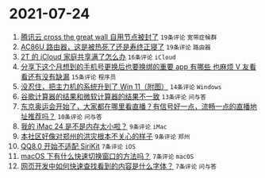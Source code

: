 # 2021-07-24

1. [腾讯云 cross the great wall 自用节点被封了](https://www.v2ex.com/t/791468) `19条评论` `宽带症候群`
1. [AC86U 路由器，这是被热死了还是寿终正寝了](https://www.v2ex.com/t/791460) `19条评论` `路由器`
1. [2T 的 iCloud 家庭共享满了怎么办](https://www.v2ex.com/t/791462) `16条评论` `iCloud`
1. [分享下这个月想到的手机号更换后也要换绑的重要 app 有哪些 也麻烦 V 友看看还有没有缺漏](https://www.v2ex.com/t/791465) `15条评论` `程序员`
1. [没忍住，把主力机的系统升到了 Win 11（附图）](https://www.v2ex.com/t/791479) `14条评论` `Windows`
1. [谷歌计算器的结果和微软计算器的结果不一致](https://www.v2ex.com/t/791461) `13条评论` `问与答`
1. [东京奥运会开始了，大家都在哪里看直播？有信号好一点，流畅一点的直播地址推荐吗？](https://www.v2ex.com/t/791477) `10条评论` `问与答`
1. [我的 iMac 24 是不是内存太小啦？](https://www.v2ex.com/t/791473) `9条评论` `iMac`
1. [本社区好像对郑州的洪灾根本不关心的样子](https://www.v2ex.com/t/791474) `9条评论` `郑州`
1. [QQ8.0 开始不适配 SiriKit](https://www.v2ex.com/t/791484) `7条评论` `iOS`
1. [macOS 下有什么快速切换窗口的方法吗？](https://www.v2ex.com/t/791480) `7条评论` `macOS`
1. [网页开发中如何快速查找看到的内容是什么字体？](https://www.v2ex.com/t/791458) `7条评论` `问与答`
